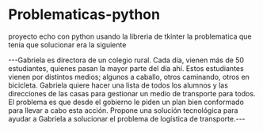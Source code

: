 # Problematicas-python
proyecto echo con python usando la libreria de tkinter
la problematica que tenia que solucionar era la siguiente

---Gabriela es directora de un colegio rural. Cada día, vienen
más de 50 estudiantes, quienes pasan la mayor parte del día ahí. Estos
estudiantes vienen por distintos medios; algunos a caballo, otros
caminando, otros en bicicleta. Gabriela quiere hacer una lista de todos
los alumnos y las direcciones de las casas para gestionar un medio de
transporte para todos. El problema es que desde el gobierno le piden
un plan bien conformado para llevar a cabo esta acción.
Propone una solución tecnológica para ayudar a Gabriela a solucionar
el problema de logística de transporte.---
